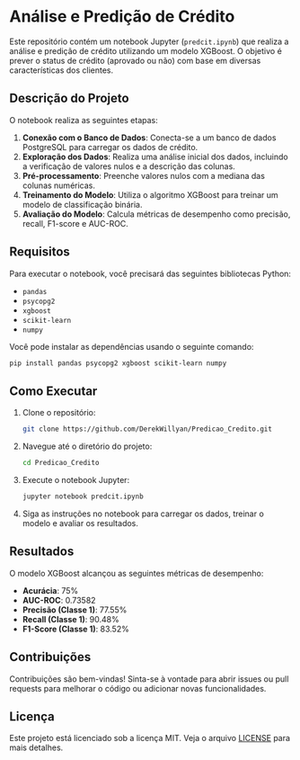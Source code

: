 # Análise e Predição de Crédito

Este repositório contém um notebook Jupyter (`predcit.ipynb`) que realiza a análise e predição de crédito utilizando um modelo XGBoost. O objetivo é prever o status de crédito (aprovado ou não) com base em diversas características dos clientes.

## Descrição do Projeto

O notebook realiza as seguintes etapas:

1. **Conexão com o Banco de Dados**: Conecta-se a um banco de dados PostgreSQL para carregar os dados de crédito.
2. **Exploração dos Dados**: Realiza uma análise inicial dos dados, incluindo a verificação de valores nulos e a descrição das colunas.
3. **Pré-processamento**: Preenche valores nulos com a mediana das colunas numéricas.
4. **Treinamento do Modelo**: Utiliza o algoritmo XGBoost para treinar um modelo de classificação binária.
5. **Avaliação do Modelo**: Calcula métricas de desempenho como precisão, recall, F1-score e AUC-ROC.

## Requisitos

Para executar o notebook, você precisará das seguintes bibliotecas Python:

- `pandas`
- `psycopg2`
- `xgboost`
- `scikit-learn`
- `numpy`

Você pode instalar as dependências usando o seguinte comando:

```bash
pip install pandas psycopg2 xgboost scikit-learn numpy
```

## Como Executar

1. Clone o repositório:
   ```bash
   git clone https://github.com/DerekWillyan/Predicao_Credito.git
   ```

2. Navegue até o diretório do projeto:
   ```bash
   cd Predicao_Credito
   ```

3. Execute o notebook Jupyter:
   ```bash
   jupyter notebook predcit.ipynb
   ```

4. Siga as instruções no notebook para carregar os dados, treinar o modelo e avaliar os resultados.

## Resultados

O modelo XGBoost alcançou as seguintes métricas de desempenho:

- **Acurácia**: 75%
- **AUC-ROC**: 0.73582
- **Precisão (Classe 1)**: 77.55%
- **Recall (Classe 1)**: 90.48%
- **F1-Score (Classe 1)**: 83.52%

## Contribuições

Contribuições são bem-vindas! Sinta-se à vontade para abrir issues ou pull requests para melhorar o código ou adicionar novas funcionalidades.

## Licença

Este projeto está licenciado sob a licença MIT. Veja o arquivo [LICENSE](LICENSE) para mais detalhes.
